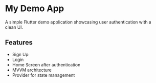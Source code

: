 # My Demo App

A simple Flutter demo application showcasing user authentication with a clean UI.

## Features

- Sign Up
- Login
- Home Screen after authentication
- MVVM architecture
- Provider for state management